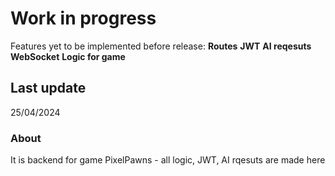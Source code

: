 # Work in progress

Features yet to be implemented before release:
**Routes**
**JWT**
**AI reqesuts**
**WebSocket**
**Logic for game**

## Last update

25/04/2024

### About

It is backend for game PixelPawns - all logic, JWT, AI rqesuts are made here
